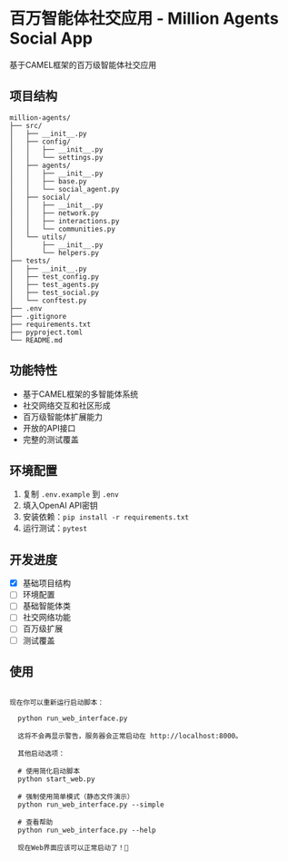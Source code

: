 # 百万智能体社交应用 - Million Agents Social App

基于CAMEL框架的百万级智能体社交应用

## 项目结构

```
million-agents/
├── src/
│   ├── __init__.py
│   ├── config/
│   │   ├── __init__.py
│   │   └── settings.py
│   ├── agents/
│   │   ├── __init__.py
│   │   ├── base.py
│   │   └── social_agent.py
│   ├── social/
│   │   ├── __init__.py
│   │   ├── network.py
│   │   ├── interactions.py
│   │   └── communities.py
│   └── utils/
│       ├── __init__.py
│       └── helpers.py
├── tests/
│   ├── __init__.py
│   ├── test_config.py
│   ├── test_agents.py
│   ├── test_social.py
│   └── conftest.py
├── .env
├── .gitignore
├── requirements.txt
├── pyproject.toml
└── README.md
```

## 功能特性

- 基于CAMEL框架的多智能体系统
- 社交网络交互和社区形成
- 百万级智能体扩展能力
- 开放的API接口
- 完整的测试覆盖

## 环境配置

1. 复制 `.env.example` 到 `.env`
2. 填入OpenAI API密钥
3. 安装依赖：`pip install -r requirements.txt`
4. 运行测试：`pytest`

## 开发进度

- [x] 基础项目结构
- [ ] 环境配置
- [ ] 基础智能体类
- [ ] 社交网络功能
- [ ] 百万级扩展
- [ ] 测试覆盖

## 使用

```

现在你可以重新运行启动脚本：

  python run_web_interface.py

  这将不会再显示警告，服务器会正常启动在 http://localhost:8000。

  其他启动选项：

  # 使用简化启动脚本
  python start_web.py

  # 强制使用简单模式（静态文件演示）
  python run_web_interface.py --simple

  # 查看帮助
  python run_web_interface.py --help

  现在Web界面应该可以正常启动了！🚀

```
